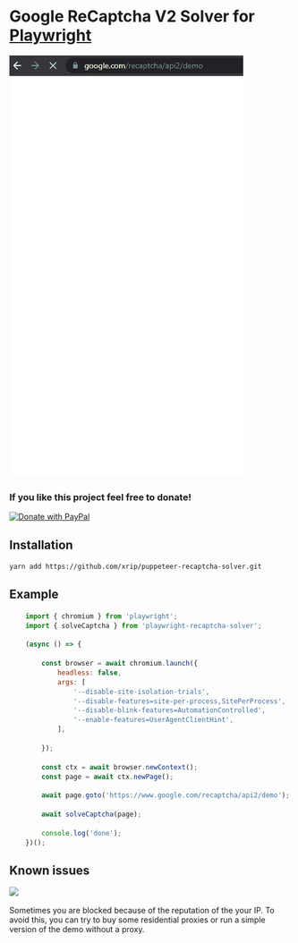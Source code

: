 # Google ReCaptcha V2 Solver for [Playwright](https://playwright.dev/)

![demo](demo1.gif)

### If you like this project feel free to donate!

[![Donate with PayPal](https://www.paypalobjects.com/en_US/i/btn/btn_donate_SM.gif)](https://www.paypal.com/paypalme/xrip/)

## Installation

```sh
yarn add https://github.com/xrip/puppeteer-recaptcha-solver.git
```

## Example
```js
    import { chromium } from 'playwright';
    import { solveCaptcha } from 'playwright-recaptcha-solver';

    (async () => {

        const browser = await chromium.launch({
            headless: false,
            args: [
                '--disable-site-isolation-trials',
                '--disable-features=site-per-process,SitePerProcess',
                '--disable-blink-features=AutomationControlled',
                '--enable-features=UserAgentClientHint',
            ],

        });

        const ctx = await browser.newContext();
        const page = await ctx.newPage();

        await page.goto('https://www.google.com/recaptcha/api2/demo');

        await solveCaptcha(page);

        console.log('done');
    })();
```
## Known issues

![](https://user-images.githubusercontent.com/3437378/82528851-b14e5a80-9b07-11ea-9f30-6f4fbef0ff1f.png)

Sometimes you are blocked because of the reputation of the your IP. 
To avoid this, you can try to buy some residential proxies or run a simple version of the demo without a proxy.
